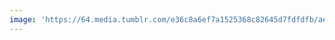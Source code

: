 ```yaml
---
image: 'https://64.media.tumblr.com/e36c8a6ef7a1525368c82645d7fdfdfb/aea0b9d4f2c7c492-e4/s1280x1920/3825d34f049ca8e81e9b8f5543760bfab3f95bca.jpg'
---
```

